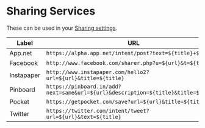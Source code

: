Sharing Services
================

These can be used in your [Sharing settings](https://feedbin.me/settings/sharing).

| Label      | URL                                                                                |
| ---------- | ---------------------------------------------------------------------------------- |
| App.net    | `https://alpha.app.net/intent/post?text=${title}+${url}`                           |
| Facebook   | `http://www.facebook.com/sharer.php?u=${url}&t=${title}`                           |
| Instapaper | `http://www.instapaper.com/hello2?url=${url}&title=${title}`                       |
| Pinboard   | `https://pinboard.in/add?next=same&url=${url}&description=${title}&title=${title}` |
| Pocket     | `https://getpocket.com/save?url=${url}&title=${title}`                             |
| Twitter    | `https://twitter.com/intent/tweet?url=${url}&text=${title}`                        |
